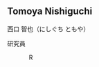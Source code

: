 ## Tomoya Nishiguchi

西口 智也（にしぐち ともや）

研究員

<div style="display: flex; gap: 10px;">
<!-- Email -->
  <a href="tomoya.nishiguchi@nig.ac.jp" title="Email">
    <i class="fas fa-envelope"></i>
  </a>

<!-- Website -->
  <a href="https://sites.google.com/site/kfuku52/" title="Website">
    <i class="fas fa-globe"></i>
  </a>

<!-- ORCID -->
  <a href="https://orcid.org/0009-0001-3002-7533" title="ORCID">
    <i class="ai ai-orcid"></i>
  </a>

<!-- Google Scholar -->
  <a href="https://scholar.google.com/citations?user=ftvNikAAAAAJ" title="Google Scholar">
    <i class="ai ai-google-scholar"></i>
  </a>

<!-- GitHub -->
  <a href="https://github.com/mkrg01" title="GitHub">
    <i class="fab fa-github"></i>
  </a>

<!-- Researchmap -->
  <a href="https://researchmap.jp/tomoya_nishiguchi" title="Researchmap">
    <img src="https://researchmap.jp/favicon.ico" alt="Researchmap" style="height: 1em;">
  </a>

</div>
